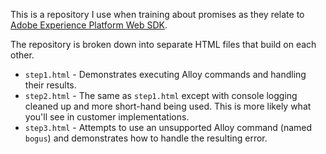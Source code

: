 This is a repository I use when training about promises as they relate to [Adobe Experience Platform Web SDK](https://github.com/adobe/alloy).

The repository is broken down into separate HTML files that build on each other.

* `step1.html` - Demonstrates executing Alloy commands and handling their results.
* `step2.html` - The same as `step1.html` except with console logging cleaned up and more short-hand being used. This is more likely what you'll see in customer implementations.
* `step3.html` - Attempts to use an unsupported Alloy command (named `bogus`) and demonstrates how to handle the resulting error.
